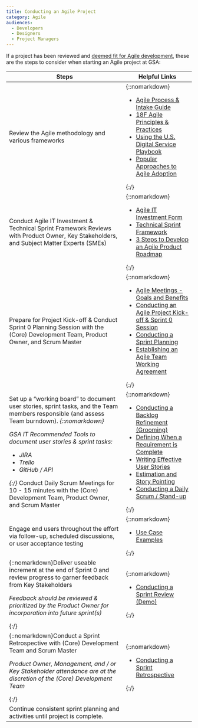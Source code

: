 ```yaml
---
title: Conducting an Agile Project
category: Agile
audiences:
  - Developers
  - Designers
  - Project Managers
---
```

<style>
  table {
    width: 100%;
    table-layout: fixed;
  }
</style>

If a project has been reviewed and <a href="{{ site.baseurl }}/guides/How_to_Determine_Projects_Fit_for_Agile">deemed fit for Agile development</a>, these are the steps to consider when starting an Agile project at GSA:

|**Steps** | **Helpful Links**
|---------------|---------------|
|Review the Agile methodology and various frameworks |{::nomarkdown}<ul><li><a href="{{ site.baseurl }}/assets/downloads/AgileApproachforGSAPilotTeams.pdf">Agile Process & Intake Guide</a></li> <li><a href="https://agile.18f.gov/">18F Agile Principles & Practices</a></li> <li><a href="https://playbook.cio.gov">Using the U.S. Digital Service Playbook</a></li> <li><a href="{{ site.baseurl }}/guides/popular_approaches">Popular Approaches to Agile Adoption</a></li></ul>{:/}|    
|Conduct Agile IT Investment & Technical Sprint Framework Reviews with Product Owner, Key Stakeholders, and Subject Matter Experts (SMEs)|{::nomarkdown}<ul><li>[Agile IT Investment Form]()</li> <li>[Technical Sprint Framework]()</li> <li>[3 Steps to Develop an Agile Product Roadmap]()</li></ul>{:/}|
|Prepare for Project Kick-off & Conduct Sprint 0 Planning Session with the (Core) Development Team, Product Owner, and Scrum Master |{::nomarkdown}<ul><li>[Agile Meetings - Goals and Benefits]()</li> <li>[Conducting an Agile Project Kick-off & Sprint 0 Session]()</li> <li>[Conducting a Sprint Planning]()</li> <li>[Establishing an Agile Team Working Agreement]()</li></ul>{:/}|
|Set up a “working board” to document user stories, sprint tasks, and the Team members responsible (and assess Team burndown). _{::nomarkdown}<p><p>GSA IT Recommended Tools to document user stories & sprint tasks: <ul><li>JIRA</li> <li>Trello</li> <li>GitHub / API</li></ul></p></p>{:/}_ Conduct Daily Scrum Meetings for 10 - 15 minutes with the (Core) Development Team, Product Owner, and Scrum Master|  {::nomarkdown}<ul><li>[Conducting a Backlog Refinement (Grooming)]()</li> <li>[Defining When a Requirement is Complete]()</li> <li>[Writing Effective User Stories]()</li> <li>[Estimation and Story Pointing]()</li> <li>[Conducting a Daily Scrum / Stand-up]()</li></ul>{:/}|
|Engage end users throughout the effort via follow-up, scheduled discussions, or user acceptance testing |{::nomarkdown}<ul><li>[Use Case Examples]()</li></ul>{:/}|
|{::nomarkdown}Deliver useable increment at the end of Sprint 0 and review progress to garner feedback from Key Stakeholders <p><p><i>Feedback should be reviewed & prioritized by the Product Owner for incorporation into future sprint(s)</i></p></p>{:/}| {::nomarkdown}<ul><li>[Conducting a Sprint Review (Demo)]()</li></ul></p>{:/}|
|{::nomarkdown}Conduct a Sprint Retrospective with (Core) Development Team and Scrum Master <p><p><i>Product Owner, Management, and / or Key Stakeholder attendance are at the discretion of the (Core) Development Team</i></p></p>{:/}| {::nomarkdown}<ul><li>[Conducting a Sprint Retrospective]()</li></ul>{:/}|
|Continue consistent sprint planning and activities until project is complete. |
